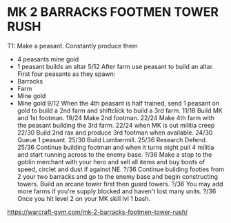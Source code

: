 # MK 2 BARRACKS FOOTMEN TOWER RUSH

T1: Make a peasant. Constantly produce them
- 4 peasants mine gold
- 1 peasant builds an altar
5/12 After farm use peasant to build an altar.
First four peasants as they spawn:
- Barracks
- Farm
- Mine gold
- Mine gold
9/12 When the 4th peasant is half trained, send 1 peasant on gold to build a 2nd farm and shiftclick to build a 3rd farm.
11/18 Build MK and 1st footman.
19/24 Make 2nd footman.
22/24 Make 4th farm with the peasant building the 3rd farm.
22/24 when MK is out militia creep 
22/30 Build 2nd rax and produce 3rd footman when available.
24/30 Queue 1 peasant.
25/30 Build Lumbermill.
25/36 Research Defend.
25/36 Continue building footman and when it turns night pull 4 militia and start running across to the enemy base.
?/36 Make a stop to the goblin merchant with your hero and sell all items and buy boots of speed, circlet and dust if against NE.
?/36 Continue building footies from 2 your two barracks and go to the enemy base and begin constructing towers. Build an arcane tower first then guard towers.
?/36 You may add more farms if you're supply blocked and haven't lost many units.
?/36 Once you hit level 2 on your MK skill lvl 1 bash.

https://warcraft-gym.com/mk-2-barracks-footmen-tower-rush/